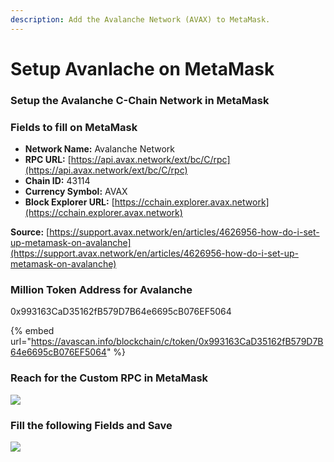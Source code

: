 ```yaml
---
description: Add the Avalanche Network (AVAX) to MetaMask.
---
```


# Setup Avanlache on MetaMask

### Setup the Avalanche C-Chain Network in MetaMask

### Fields to fill on MetaMask

* **Network Name:** Avalanche Network
* **RPC URL:** [https://api.avax.network/ext/bc/C/rpc](https://api.avax.network/ext/bc/C/rpc)
* **Chain ID:** 43114
* **Currency Symbol:** AVAX
* **Block Explorer URL:** [https://cchain.explorer.avax.network](https://cchain.explorer.avax.network)

**Source:** [https://support.avax.network/en/articles/4626956-how-do-i-set-up-metamask-on-avalanche](https://support.avax.network/en/articles/4626956-how-do-i-set-up-metamask-on-avalanche)

### Million Token Address for Avalanche

0x993163CaD35162fB579D7B64e6695cB076EF5064

{% embed url="https://avascan.info/blockchain/c/token/0x993163CaD35162fB579D7B64e6695cB076EF5064" %}

### Reach for the Custom RPC in MetaMask

![](../../.gitbook/assets/metamask\_custom\_rpc.jpg)

### Fill the following Fields and Save

![](../../.gitbook/assets/metamask\_setup\_avalanche\_rpc.png)

